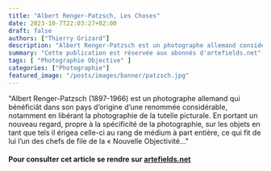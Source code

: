 ```yaml
---
title: "Albert Renger-Patzsch, Les Choses"
date: 2023-10-7T22:03:27+02:00
draft: false
authors: ["Thierry Grizard"]
description: "Albert Renger-Patzsch est un photographe allemand considéré comme un des chefs de file de la Nouvelle Objectivité qui libérât la photographie de la peinture"
summary: "Cette publication est réservée aux abonnés d'artefields.net"
tags: [ "Photographie Objective" ]
categories: ["Photographie"]
featured_image: "/posts/images/banner/patzsch.jpg"
---
```


"Albert Renger-Patzsch (1897-1966) est un photographe allemand qui bénéficiât dans son pays d’origine d’une renommée considérable, notamment en libérant la photographie de la tutelle picturale. En portant un nouveau regard, propre à la spécificité de la photographie, sur les objets en tant que tels il érigea celle-ci au rang de médium à part entière, ce qui fit de lui l’un des chefs de file de la « Nouvelle Objectivité..."

#### Pour consulter cet article se rendre sur [artefields.net](https://www.artefields.net/albert-renger-patzsch-photography/)